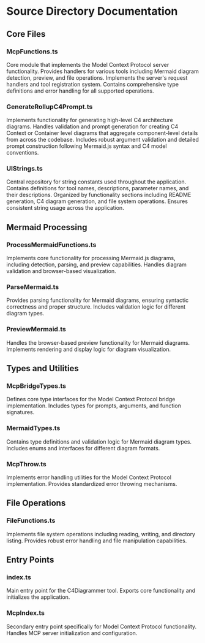 # Source Directory Documentation

## Core Files

### McpFunctions.ts
Core module that implements the Model Context Protocol server functionality. Provides handlers for various tools including Mermaid diagram detection, preview, and file operations. Implements the server's request handlers and tool registration system. Contains comprehensive type definitions and error handling for all supported operations.

### GenerateRollupC4Prompt.ts
Implements functionality for generating high-level C4 architecture diagrams. Handles validation and prompt generation for creating C4 Context or Container level diagrams that aggregate component-level details from across the codebase. Includes robust argument validation and detailed prompt construction following Mermaid.js syntax and C4 model conventions.

### UIStrings.ts
Central repository for string constants used throughout the application. Contains definitions for tool names, descriptions, parameter names, and their descriptions. Organized by functionality sections including README generation, C4 diagram generation, and file system operations. Ensures consistent string usage across the application.

## Mermaid Processing

### ProcessMermaidFunctions.ts
Implements core functionality for processing Mermaid.js diagrams, including detection, parsing, and preview capabilities. Handles diagram validation and browser-based visualization.

### ParseMermaid.ts
Provides parsing functionality for Mermaid diagrams, ensuring syntactic correctness and proper structure. Includes validation logic for different diagram types.

### PreviewMermaid.ts
Handles the browser-based preview functionality for Mermaid diagrams. Implements rendering and display logic for diagram visualization.

## Types and Utilities

### McpBridgeTypes.ts
Defines core type interfaces for the Model Context Protocol bridge implementation. Includes types for prompts, arguments, and function signatures.

### MermaidTypes.ts
Contains type definitions and validation logic for Mermaid diagram types. Includes enums and interfaces for different diagram formats.

### McpThrow.ts
Implements error handling utilities for the Model Context Protocol implementation. Provides standardized error throwing mechanisms.

## File Operations

### FileFunctions.ts
Implements file system operations including reading, writing, and directory listing. Provides robust error handling and file manipulation capabilities.

## Entry Points

### index.ts
Main entry point for the C4Diagrammer tool. Exports core functionality and initializes the application.

### McpIndex.ts
Secondary entry point specifically for Model Context Protocol functionality. Handles MCP server initialization and configuration. 